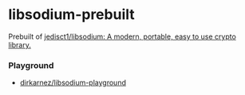 libsodium-prebuilt
==================
Prebuilt of [jedisct1/libsodium: A modern, portable, easy to use crypto library.](https://github.com/jedisct1/libsodium/)

### Playground
- [dirkarnez/libsodium-playground](https://github.com/dirkarnez/libsodium-playground)
